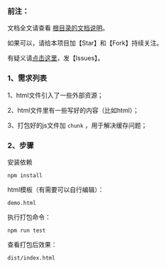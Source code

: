﻿<h3>前注：</h3>

文档全文请查看 [根目录的文档说明](https://github.com/qq20004604/webpack-study)。

如果可以，请给本项目加【Star】和【Fork】持续关注。

有疑义请[点击这里](https://github.com/qq20004604/webpack-study/issues)，发【Issues】。

<h3>1、需求列表</h3>

1、html文件引入了一些外部资源；

2、html文件里有一些写好的内容（比如html）；

3、打包好的js文件加 ``chunk`` ，用于解决缓存问题；

<h3>2、步骤</h3>

安装依赖

```
npm install
```

html模板（有需要可以自行编辑）：

```
demo.html
```

执行打包命令：

```
npm run test
```

查看打包后效果：

```
dist/index.html
```